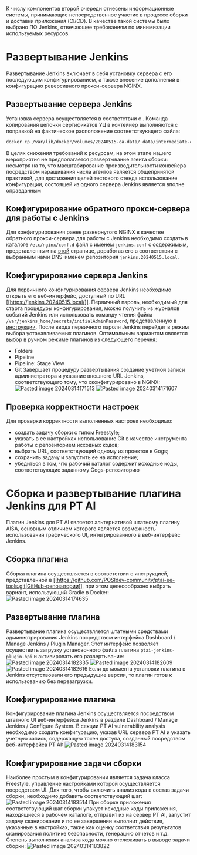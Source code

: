 К числу компонентов второй очереди отнесены информационные системы, принимающие непосредственное участие в процессе сборки и доставки приложения (CI/CD). В качестве такой системы было выбрано ПО Jenkins, отвечающее требованиям по минимизации используемых ресурсов.
# Развертывание Jenkins
Развертывание Jenkins включает в себя установку сервера с его последующим конфигурированием, а также внесение дополнений в конфигурацию реверсивного прокси-сервера NGINX. 
## Развертывание сервера Jenkins
Установка сервера осуществляется в соответствии с [](Jenkins.md#Развертывание%20сервера%20Jenkins%20для%20работы%20с%20использованием%20обратного%20прокси-сервера|инструкцией). Команда копирования цепочки сертификатов УЦ в контейнер выполняются с поправкой на фактическое расположение соответствующего файла:
``` bash
docker cp /var/lib/docker/volumes/20240515-ca-data/_data/intermediate-ca/out/F8BE4182D21D4C68/ca.pem jenkins:/usr/local/share/ca-certificates/ca.crt
```
В целях снижения требований к ресурсам, на этом этапе нашего мероприятия не предполагается развертывание агента сборки: несмотря на то, что масштабирование производительности конвейера посредством наращивания числа агентов является общепринятой практикой, для достижения целей тестового стенда использование конфигурации, состоящей из одного сервера Jenkins является вполне оправданным
## Конфигурирование обратного прокси-сервера для работы с Jenkins
Для конфигурирования ранее развернутого NGINX в качестве обратного прокси-сервера для работы с Jenkins необходимо создать в каталоге `/etc/nginx/conf.d` файл с именем `jenkins.conf` с содержимым, представленным на [этой](Deployment/Jenkins/Nginx%20reverse%20proxy.md) странице, доработав его в соответствии с выбранным нами DNS-именем репозитория `jenkins.20240515.local`.
## Конфигурирование сервера Jenkins
Для первичного конфигурирования сервера Jenkins необходимо открыть его веб-интерфейс, доступный по URL [[https://jenkins.20240515.local/]]. Первичный пароль, необходимый для старта процедуры конфигурирования, можно получить из журналов событий Jenkins или использовать команду чтения файла `/var/jenkins_home/secrets/initialAdminPassword`, представленную в [инструкции](Jenkins.md). После ввода первичного пароля Jenkins перейдет в режим выбора устанавливаемых плагинов. Оптимальным вариантом является выбор в ручном режиме плагинов из следующего перечня:
- Folders
- Pipeline
- Pipeline: Stage View
- Git
Завершает процедуру развертывания создание учетной записи администратора и указание внешнего URL Jenkins, соответствующего тому, что сконфигурировано в NGINX:
![Pasted image 20240314171513](Pasted%20image%2020240314171513.png)
![Pasted image 20240314171607](Pasted%20image%2020240314171607.png)
## Проверка корректности настроек
Для проверки корректности выполненных настроек необходимо:
- создать задачу сборки с типом Freestyle;
- указать в ее настройках использование Git в качестве инструмента работы с репозиторием исходных кодов;
- выбрать URL, соответствующий одному из проектов в Gogs;
- сохранить задачу и запустить ее на исполнение;
- убедиться в том, что рабочий каталог содержит исходные коды, соответствующие заданному Gogs-репозиторию
# Сборка и развертывание плагина Jenkins для PT AI
Плагин Jenkins для PT AI является альтернативой штатному плагину AISA, основным отличием которого является возможность использования графического UI, интегрированного в веб-интерфейс Jenkins.
## Сборка плагина
Сборка плагина осуществляется в соответствии с инструкцией, представленной в [[https://github.com/POSIdev-community/ptai-ee-tools.git|GitHub-репозитории]], при этом целесообразно выбрать вариант, использующий Gradle в Docker:
![Pasted image 20240314174635](Pasted%20image%2020240314174635.png)
## Развертывание плагина
Развертывание плагина осуществляется штатными средствами администрирования Jenkins посредством интерфейса Dashboard / Manage Jenkins / Plugin Manager. Этот интерфейс позволяет осуществить загрузку установочного файла плагина `ptai-jenkins-plugin.hpi` и активировать его развертывание:
![Pasted image 20240314182335](Pasted%20image%2020240314182335.png)
![Pasted image 20240314182609](Pasted%20image%2020240314182609.png)
![Pasted image 20240314182616](Pasted%20image%2020240314182616.png)
Если до момента установки плагина в Jenkins отсутствовали его предыдущие версии, то плагин готов к использованию без перезагрузки.
## Конфигурирование плагина
Конфигурирование плагина Jenkins осуществляется посредством штатного UI веб-интерфейса Jenkins в разделе Dashboard / Manage Jenkins / Configure System. В секции PT AI vulnerability analysis необходимо создать конфигурацию, указав URL сервера PT AI и указать учетную запись, содержащую токен доступа, созданный посредством веб-интерфейса PT AI:
![Pasted image 20240314183154](Pasted%20image%2020240314183154.png)
## Конфигурирование задачи сборки
Наиболее простым в конфигурировании является задача класса Freestyle, управление настройками которой осуществляется посредством UI. Для того, чтобы включить анализ кода в состав задачи сборки, необходимо добавить соответствующий шаг:
![Pasted image 20240314183514](Pasted%20image%2020240314183514.png)
При сборке приложения соответствующий шаг сборки упакует исходные коды приложения, находящиеся в рабочем каталоге, отправит их на сервер PT AI, запустит задачу сканирования и по ее завершении выполнит действия, указанные в настройках, такие как оценку соответствия результатов сканирования политике безопасности, генерацию отчетов и т.д. Степень выполнения анализа кода можно отслеживать в выводе задачи сборки:
![Pasted image 20240314183822](Pasted%20image%2020240314183822.png)
